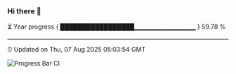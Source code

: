 ### Hi there 👋

⏳ Year progress { █████████████████▁▁▁▁▁▁▁▁▁▁▁▁▁ } 59.78 %

---

⏰ Updated on Thu, 07 Aug 2025 05:03:54 GMT

![Progress Bar CI](https://github.com/IshwaranRudhara/GIT-ACTION/workflows/Progress%20Bar%20CI/badge.svg)
